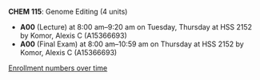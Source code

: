 **CHEM 115**: Genome Editing (4 units)

- **A00** (Lecture) at 8:00 am–9:20 am on Tuesday, Thursday at HSS 2152 by Komor, Alexis C (A15366693)
- **A00** (Final Exam) at 8:00 am–10:59 am on Thursday at HSS 2152 by Komor, Alexis C (A15366693)

[Enrollment numbers over time](./CHEM115.tsv)
